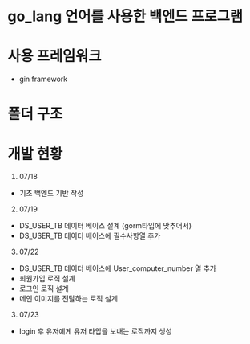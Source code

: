 # go_lang 언어를 사용한 백엔드 프로그램

# 사용 프레임워크 

- gin framework

# 폴더 구조 


# 개발 현황 

1. 07/18
- 기초 백엔드 기반 작성

2. 07/19
- DS_USER_TB 데이터 베이스 설계 (gorm타입에 맞추어서) 
- DS_USER_TB 데이터 베이스에 필수사항열 추가 

3. 07/22 
- DS_USER_TB 데이터 베이스에 User_computer_number 열 추가 
- 회원가입 로직 설계 
- 로그인 로직 설계
- 메인 이미지를 전달하는 로직 설계

3. 07/23
- login 후 유저에게 유저 타입을 보내는 로직까지 생성